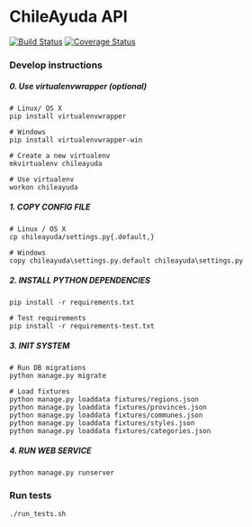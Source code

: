 # ChileAyuda API

[![Build Status](https://travis-ci.org/m4droid/ChileAyuda-API.svg?branch=master)](https://travis-ci.org/m4droid/ChileAyuda-API)
[![Coverage Status](https://coveralls.io/repos/github/m4droid/ChileAyuda-API/badge.svg?branch=master)](https://coveralls.io/github/m4droid/ChileAyuda-API?branch=master)

### Develop instructions

##### 0. Use virtualenvwrapper (optional)
    # Linux/ OS X
    pip install virtualenvwrapper

    # Windows
    pip install virtualenvwrapper-win

    # Create a new virtualenv
    mkvirtualenv chileayuda

    # Use virtualenv
    workon chileayuda

##### 1. COPY CONFIG FILE
    # Linux / OS X
    cp chileayuda/settings.py{.default,}

    # Windows
    copy chileayuda\settings.py.default chileayuda\settings.py

##### 2. INSTALL PYTHON DEPENDENCIES
    pip install -r requirements.txt

    # Test requirements
    pip install -r requirements-test.txt

##### 3. INIT SYSTEM
    # Run DB migrations
    python manage.py migrate

    # Load fixtures
    python manage.py loaddata fixtures/regions.json
    python manage.py loaddata fixtures/provinces.json
    python manage.py loaddata fixtures/communes.json
    python manage.py loaddata fixtures/styles.json
    python manage.py loaddata fixtures/categories.json

##### 4. RUN WEB SERVICE
    python manage.py runserver

### Run tests

    ./run_tests.sh
